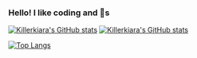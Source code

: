 
### Hello! I like coding and :lemon:s 

[![Killerkiara's GitHub stats](https://killerkiara-github-readme-stats.vercel.app/api?username=killerkiara&theme=outrun&show_icons=true&count_private=true)](https://github.com/killerkiara/github-readme-stats)
[![Killerkiara's GitHub stats](https://github-readme-stats.vercel.app/api?username=killerkiara&theme=outrun&show_icons=true&count_private=true)](https://github.com/killerkiara/github-readme-stats)

[![Top Langs](https://github-readme-stats.vercel.app/api/top-langs/?username=killerkiara)](https://github.com/anuraghazra/github-readme-stats)
